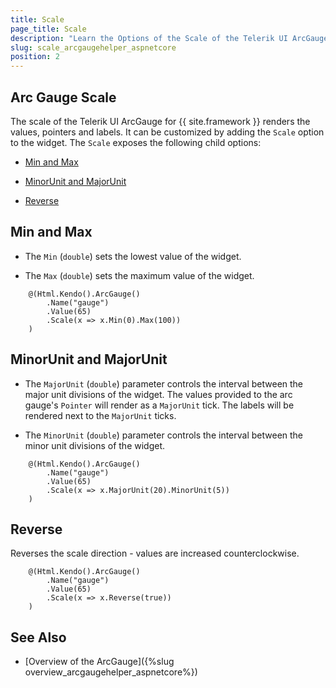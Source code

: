 ```yaml
---
title: Scale
page_title: Scale
description: "Learn the Options of the Scale of the Telerik UI ArcGauge component for {{ site.framework }}."
slug: scale_arcgaugehelper_aspnetcore
position: 2
---
```


## Arc Gauge Scale

The scale of the Telerik UI ArcGauge for {{ site.framework }} renders the values, pointers and labels. It can be customized by adding the  `Scale` option to the widget. The `Scale` exposes the following child options:

* [Min and Max](#min-and-max)

* [MinorUnit and MajorUnit](#minorunit-and-majorunit)

* [Reverse](#reverse)

## Min and Max

* The `Min` (`double`) sets the lowest value of the widget.

* The `Max` (`double`) sets the maximum value of the widget.

```HtmlHelper
    @(Html.Kendo().ArcGauge()
        .Name("gauge")
        .Value(65)
        .Scale(x => x.Min(0).Max(100))
    )
```

## MinorUnit and MajorUnit

* The `MajorUnit` (`double`) parameter controls the interval between the major unit divisions of the widget. The values provided to the arc gauge's `Pointer` will render as a `MajorUnit` tick. The labels will be rendered next to the `MajorUnit` ticks.

* The `MinorUnit` (`double`) parameter controls the interval between the minor unit divisions of the widget.

```HtmlHelper
    @(Html.Kendo().ArcGauge()
        .Name("gauge")
        .Value(65)
        .Scale(x => x.MajorUnit(20).MinorUnit(5))
    )
```

## Reverse

Reverses the scale direction - values are increased counterclockwise.

````CSHTML
    @(Html.Kendo().ArcGauge()
        .Name("gauge")
        .Value(65)
        .Scale(x => x.Reverse(true))
    )
````

## See Also

* [Overview of the ArcGauge]({%slug overview_arcgaugehelper_aspnetcore%})
